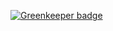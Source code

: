 

[![Greenkeeper badge](https://badges.greenkeeper.io/creativesousa/ReactTututial.svg)](https://greenkeeper.io/)